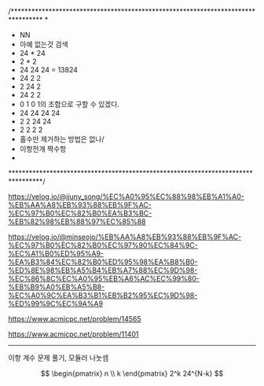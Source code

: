 /*********************************************************************************
*
* NN
* 아예 없는것 검색
* 24 * 24
* 2 * 2
* 24 24 24 = 13824
* 24 2 2
* 2 24 2
* 24 2 2
* 0 1 0 1의 조합으로 구할 수 있겠다.
* 24 24 24 24
* 2 2 24 24
* 2 2 2 2
* 홀수만 제거하는 방법은 없나/
* 이항전개 짝수항
* 
*********************************************************************************/


https://velog.io/@jjuny_song/%EC%A0%95%EC%88%98%EB%A1%A0-%EB%AA%A8%EB%93%88%EB%9F%AC-%EC%97%B0%EC%82%B0%EA%B3%BC-%EB%82%98%EB%88%97%EC%85%88

https://velog.io/@minseojo/%EB%AA%A8%EB%93%88%EB%9F%AC-%EC%97%B0%EC%82%B0%EC%97%90%EC%84%9C-%EC%A1%B0%ED%95%A9-%EA%B3%84%EC%82%B0%ED%95%98%EA%B8%B0-%ED%8E%98%EB%A5%B4%EB%A7%88%EC%9D%98-%EC%86%8C%EC%A0%95%EB%A6%AC%EC%99%80-%EB%B9%A0%EB%A5%B8-%EC%A0%9C%EA%B3%B1%EB%B2%95%EC%9D%98-%ED%99%9C%EC%9A%A9

https://www.acmicpc.net/problem/14565

https://www.acmicpc.net/problem/11401

---

이항 계수 문제 풀기,
모듈러 나눗셈

$$
\begin{pmatrix}
n \\
k
\end{pmatrix} 2^k 24^{N-k}
$$